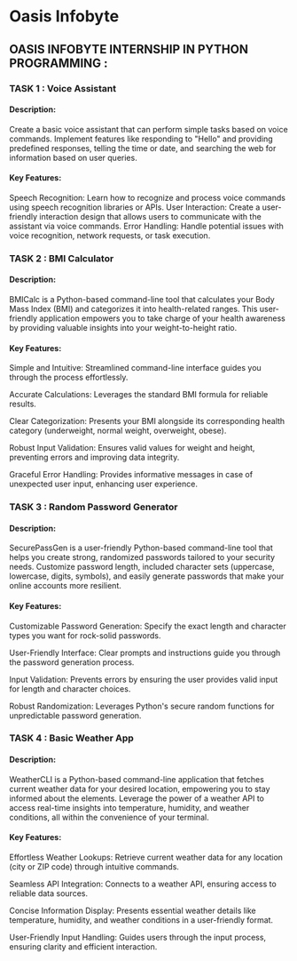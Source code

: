 # Oasis Infobyte

## OASIS INFOBYTE INTERNSHIP IN PYTHON PROGRAMMING :

### TASK 1 : Voice Assistant

#### Description:

 Create a basic voice assistant that can perform simple tasks based on voice commands. Implement features like responding to "Hello" and providing predefined responses, telling the time or date, and searching the web for information based on user queries.

#### Key Features:

Speech Recognition: Learn how to recognize and process voice commands using speech recognition libraries or APIs.
User Interaction: Create a user-friendly interaction design that allows users to communicate with the assistant via voice commands.
Error Handling: Handle potential issues with voice recognition, network requests, or task execution.


### TASK 2 : BMI Calculator

#### Description:

BMICalc is a Python-based command-line tool that calculates your Body Mass Index (BMI) and categorizes it into health-related ranges. This user-friendly application empowers you to take charge of your health awareness by providing valuable insights into your weight-to-height ratio.

#### Key Features:

Simple and Intuitive: Streamlined command-line interface guides you through the process effortlessly.

Accurate Calculations: Leverages the standard BMI formula for reliable results.

Clear Categorization: Presents your BMI alongside its corresponding health category (underweight, normal weight, overweight, obese).

Robust Input Validation: Ensures valid values for weight and height, preventing errors and improving data integrity.

Graceful Error Handling: Provides informative messages in case of unexpected user input, enhancing user experience.


### TASK 3 : Random Password Generator

#### Description:

SecurePassGen is a user-friendly Python-based command-line tool that helps you create strong, randomized passwords tailored to your security needs.  Customize password length, included character sets (uppercase, lowercase, digits, symbols), and easily generate passwords that make your online accounts more resilient.

#### Key Features:

Customizable Password Generation: Specify the exact length and character types you want for rock-solid passwords.

User-Friendly Interface: Clear prompts and instructions guide you through the password generation process.

Input Validation: Prevents errors by ensuring the user provides valid input for length and character choices.

Robust Randomization: Leverages Python's secure random functions for unpredictable password generation.


### TASK 4 : Basic Weather App

#### Description:

WeatherCLI is a Python-based command-line application that fetches current weather data for your desired location, empowering you to stay informed about the elements. Leverage the power of a weather API to access real-time insights into temperature, humidity, and weather conditions, all within the convenience of your terminal.

#### Key Features:

Effortless Weather Lookups: Retrieve current weather data for any location (city or ZIP code) through intuitive commands.

Seamless API Integration: Connects to a weather API, ensuring access to reliable data sources.

Concise Information Display: Presents essential weather details like temperature, humidity, and weather conditions in a user-friendly format.

User-Friendly Input Handling: Guides users through the input process, ensuring clarity and efficient interaction.
